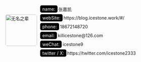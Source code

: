<div class="container" style="padding: 10px;display: flex;flex-direction: row;align-items: center;">
<img src="https://avatars.githubusercontent.com/u/60811236?v=4" title="无名之辈" style="object-fit: fill;width: 100px;height: 100px;border-radius: 5px;">

<div class="infoContainer" style="display: flex;flex-direction: column;margin-left: 7px; align-items: flex-start;">

<div style="display: flex;flex-direction: row;align-items: center;justify-content: center;margin-top: 5px">
    <div class="tag" style="background: black;border-radius: 5px;padding: 3px 7px;color: white;margin: 0 3px;">name:</div>
    <div>张嘉凯</div>
</div>

<div style="display: flex;flex-direction: row;align-items: center;justify-content: center;margin-top: 5px">
    <div class="tag" style="background: black;border-radius: 5px;padding: 3px 7px;color: white;margin: 0 3px;">webSite:</div>
    <div>https://blog.icestone.work/#/</div>
</div>

<div style="display: flex;flex-direction: row;align-items: center;justify-content: center;margin-top: 5px">
    <div class="tag" style="background: black;border-radius: 5px;padding: 3px 7px;color: white;margin: 0 3px;">phone:</div>
    <div>18672148720</div>
</div>

<div style="display: flex;flex-direction: row;align-items: center;justify-content: center;margin-top: 5px">
    <div class="tag" style="background: black;border-radius: 5px;padding: 3px 7px;color: white;margin: 0 3px;">email:</div>
    <div>killicestone@126.com</div>
</div>

<div style="display: flex;flex-direction: row;align-items: center;justify-content: center;margin-top: 5px">
    <div class="tag" style="background: black;border-radius: 5px;padding: 3px 7px;color: white;margin: 0 3px;">weChat:</div>
    <div>icestone9</div>
</div>

<div style="display: flex;flex-direction: row;align-items: center;justify-content: center;margin-top: 5px">
    <div class="tag" style="background: black;border-radius: 5px;padding: 3px 7px;color: white;margin: 0 3px;">twitter / X:</div>
    <div>https://twitter.com/icestone2333</div>
</div>

</div>

</div>

